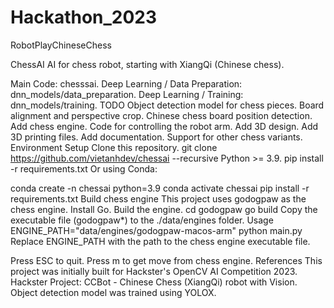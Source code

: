 # Hackathon_2023
RobotPlayChineseChess

ChessAI
AI for chess robot, starting with XiangQi (Chinese chess).

Main Code: chesssai.
Deep Learning / Data Preparation: dnn_models/data_preparation.
Deep Learning / Training: dnn_models/training.
TODO
 Object detection model for chess pieces.
 Board alignment and perspective crop.
 Chinese chess board position detection.
 Add chess engine.
 Code for controlling the robot arm.
 Add 3D design.
 Add 3D printing files.
 Add documentation.
 Support for other chess variants.
Environment Setup
Clone this repository.
git clone https://github.com/vietanhdev/chessai --recursive
Python >= 3.9.
pip install -r requirements.txt
Or using Conda:

conda create -n chessai python=3.9
conda activate chessai
pip install -r requirements.txt
Build chess engine
This project uses godogpaw as the chess engine.
Install Go.
Build the engine.
cd godogpaw
go build
Copy the executable file (godogpaw*) to the ./data/engines folder.
Usage
ENGINE_PATH="data/engines/godogpaw-macos-arm" python main.py
Replace ENGINE_PATH with the path to the chess engine executable file.

Press ESC to quit.
Press m to get move from chess engine.
References
This project was initially built for Hackster's OpenCV AI Competition 2023. Hackster Project: CCBot - Chinese Chess (XiangQi) robot with Vision.
Object detection model was trained using YOLOX.
